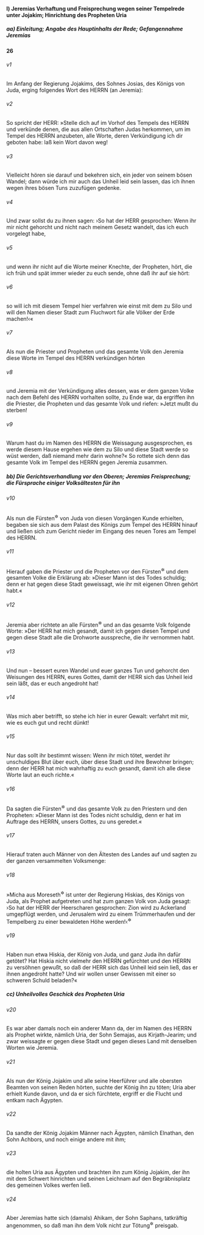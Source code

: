 #### l) Jeremias Verhaftung und Freisprechung wegen seiner Tempelrede unter Jojakim; Hinrichtung des Propheten Uria

##### aa) Einleitung; Angabe des Hauptinhalts der Rede; Gefangennahme Jeremias

__26__

###### v1
Im Anfang der Regierung Jojakims, des Sohnes Josias, des Königs von Juda, erging folgendes Wort des HERRN (an Jeremia):

###### v2
So spricht der HERR: »Stelle dich auf im Vorhof des Tempels des HERRN und verkünde denen, die aus allen Ortschaften Judas herkommen, um im Tempel des HERRN anzubeten, alle Worte, deren Verkündigung ich dir geboten habe: laß kein Wort davon weg!

###### v3
Vielleicht hören sie darauf und bekehren sich, ein jeder von seinem bösen Wandel; dann würde ich mir auch das Unheil leid sein lassen, das ich ihnen wegen ihres bösen Tuns zuzufügen gedenke.

###### v4
Und zwar sollst du zu ihnen sagen: ›So hat der HERR gesprochen: Wenn ihr mir nicht gehorcht und nicht nach meinem Gesetz wandelt, das ich euch vorgelegt habe,

###### v5
und wenn ihr nicht auf die Worte meiner Knechte, der Propheten, hört, die ich früh und spät immer wieder zu euch sende, ohne daß ihr auf sie hört:

###### v6
so will ich mit diesem Tempel hier verfahren wie einst mit dem zu Silo und will den Namen dieser Stadt zum Fluchwort für alle Völker der Erde machen!‹«


###### v7
Als nun die Priester und Propheten und das gesamte Volk den Jeremia diese Worte im Tempel des HERRN verkündigen hörten

###### v8
und Jeremia mit der Verkündigung alles dessen, was er dem ganzen Volke nach dem Befehl des HERRN vorhalten sollte, zu Ende war, da ergriffen ihn die Priester, die Propheten und das gesamte Volk und riefen: »Jetzt mußt du sterben!

###### v9
Warum hast du im Namen des HERRN die Weissagung ausgesprochen, es werde diesem Hause ergehen wie dem zu Silo und diese Stadt werde so wüst werden, daß niemand mehr darin wohne?« So rottete sich denn das gesamte Volk im Tempel des HERRN gegen Jeremia zusammen.

##### bb) Die Gerichtsverhandlung vor den Oberen; Jeremias Freisprechung; die Fürsprache einiger Volksältesten für ihn


###### v10
Als nun die Fürsten<sup title="oder: Oberen">&#x2732;</sup>
 von Juda von diesen Vorgängen Kunde erhielten, begaben sie sich aus dem Palast des Königs zum Tempel des HERRN hinauf und ließen sich zum Gericht nieder im Eingang des neuen Tores am Tempel des HERRN.

###### v11
Hierauf gaben die Priester und die Propheten vor den Fürsten<sup title="oder: Oberen">&#x2732;</sup>
 und dem gesamten Volke die Erklärung ab: »Dieser Mann ist des Todes schuldig; denn er hat gegen diese Stadt geweissagt, wie ihr mit eigenen Ohren gehört habt.«


###### v12
Jeremia aber richtete an alle Fürsten<sup title="oder: Oberen">&#x2732;</sup>
 und an das gesamte Volk folgende Worte: »Der HERR hat mich gesandt, damit ich gegen diesen Tempel und gegen diese Stadt alle die Drohworte ausspreche, die ihr vernommen habt.

###### v13
Und nun – bessert euren Wandel und euer ganzes Tun und gehorcht den Weisungen des HERRN, eures Gottes, damit der HERR sich das Unheil leid sein läßt, das er euch angedroht hat!

###### v14
Was mich aber betrifft, so stehe ich hier in eurer Gewalt: verfahrt mit mir, wie es euch gut und recht dünkt!

###### v15
Nur das sollt ihr bestimmt wissen: Wenn ihr mich tötet, werdet ihr unschuldiges Blut über euch, über diese Stadt und ihre Bewohner bringen; denn der HERR hat mich wahrhaftig zu euch gesandt, damit ich alle diese Worte laut an euch richte.«


###### v16
Da sagten die Fürsten<sup title="oder: Oberen">&#x2732;</sup>
 und das gesamte Volk zu den Priestern und den Propheten: »Dieser Mann ist des Todes nicht schuldig, denn er hat im Auftrage des HERRN, unsers Gottes, zu uns geredet.«

###### v17
Hierauf traten auch Männer von den Ältesten des Landes auf und sagten zu der ganzen versammelten Volksmenge:

###### v18
»Micha aus Moreseth<sup title="vgl. Mi 1,1">&#x2732;</sup>
 ist unter der Regierung Hiskias, des Königs von Juda, als Prophet aufgetreten und hat zum ganzen Volk von Juda gesagt: ›So hat der HERR der Heerscharen gesprochen: Zion wird zu Ackerland umgepflügt werden, und Jerusalem wird zu einem Trümmerhaufen und der Tempelberg zu einer bewaldeten Höhe werden!‹<sup title="Mi 3,12">&#x2732;</sup>


###### v19
Haben nun etwa Hiskia, der König von Juda, und ganz Juda ihn dafür getötet? Hat Hiskia nicht vielmehr den HERRN gefürchtet und den HERRN zu versöhnen gewußt, so daß der HERR sich das Unheil leid sein ließ, das er ihnen angedroht hatte? Und wir wollen unser Gewissen mit einer so schweren Schuld beladen?«

##### cc) Unheilvolles Geschick des Propheten Uria


###### v20
Es war aber damals noch ein anderer Mann da, der im Namen des HERRN als Prophet wirkte, nämlich Uria, der Sohn Semajas, aus Kirjath-Jearim; und zwar weissagte er gegen diese Stadt und gegen dieses Land mit denselben Worten wie Jeremia.

###### v21
Als nun der König Jojakim und alle seine Heerführer und alle obersten Beamten von seinen Reden hörten, suchte der König ihn zu töten; Uria aber erhielt Kunde davon, und da er sich fürchtete, ergriff er die Flucht und entkam nach Ägypten.

###### v22
Da sandte der König Jojakim Männer nach Ägypten, nämlich Elnathan, den Sohn Achbors, und noch einige andere mit ihm;

###### v23
die holten Uria aus Ägypten und brachten ihn zum König Jojakim, der ihn mit dem Schwert hinrichten und seinen Leichnam auf den Begräbnisplatz des gemeinen Volkes werfen ließ.

###### v24
Aber Jeremias hatte sich (damals) Ahikam, der Sohn Saphans, tatkräftig angenommen, so daß man ihn dem Volk nicht zur Tötung<sup title="= Steinigung">&#x2732;</sup>
 preisgab.